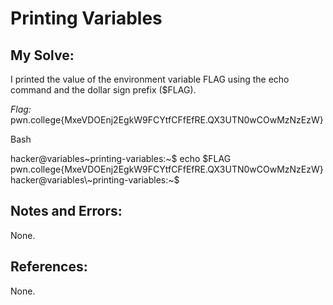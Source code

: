 # Printing Variables

## My Solve:
I printed the value of the environment variable FLAG using the echo command and the dollar sign prefix ($FLAG).

*Flag:* pwn.college{MxeVDOEnj2EgkW9FCYtfCFfEfRE.QX3UTN0wCOwMzNzEzW}

Bash

hacker@variables\~printing-variables:~$ echo $FLAG             
pwn.college{MxeVDOEnj2EgkW9FCYtfCFfEfRE.QX3UTN0wCOwMzNzEzW}         
hacker@variables\~printing-variables:~$  

## Notes and Errors:
None.

## References:
None.
